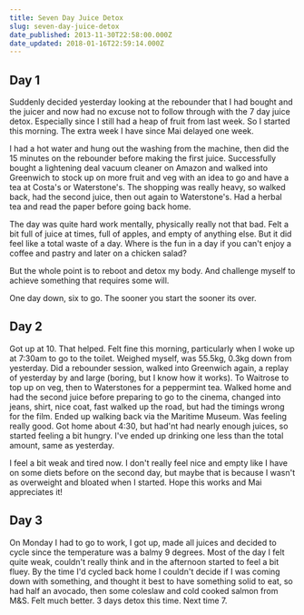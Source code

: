 ```yaml
---
title: Seven Day Juice Detox
slug: seven-day-juice-detox
date_published: 2013-11-30T22:58:00.000Z
date_updated: 2018-01-16T22:59:14.000Z
---
```


## Day 1

Suddenly decided yesterday looking at the rebounder that I had bought and the juicer and now had no excuse not to follow through with the 7 day juice detox. Especially since I still had a heap of fruit from last week. So I started this morning. The extra week I have since Mai delayed one week.

I had a hot water and hung out the washing from the machine, then did the 15 minutes on the rebounder before making the first juice. Successfully bought a lightening deal vacuum cleaner on Amazon and walked into Greenwich to stock up on more fruit and veg with an idea to go and have a tea at Costa's or Waterstone's. The shopping was really heavy, so walked back, had the second juice, then out again to Waterstone's. Had a herbal tea and read the paper before going back home.

The day was quite hard work mentally, physically really not that bad. Felt a bit full of juice at times, full of apples, and empty of anything else. But it did feel like a total waste of a day. Where is the fun in a day if you can't enjoy a coffee and pastry and later on a chicken salad?

But the whole point is to reboot and detox my body. And challenge myself to achieve something that requires some will.

One day down, six to go. The sooner you start the sooner its over.

## Day 2

Got up at 10. That helped. Felt fine this morning, particularly when I woke up at 7:30am to go to the toilet. Weighed myself, was 55.5kg, 0.3kg down from yesterday. Did a rebounder session, walked into Greenwich again, a replay of yesterday by and large (boring, but I know how it works). To Waitrose to top up on veg, then to Waterstones for a peppermint tea. Walked home and had the second juice before preparing to go to the cinema, changed into jeans, shirt, nice coat, fast walked up the road, but had the timings wrong for the film. Ended up walking back via the Maritime Museum. Was feeling really good. Got home about 4:30, but had'nt had nearly enough juices, so started feeling a bit hungry. I've ended up drinking one less than the total amount, same as yesterday.

I feel a bit weak and tired now. I don't really feel nice and empty like I have on some diets before on the second day, but maybe that is because I wasn't as overweight and bloated when I started. Hope this works and Mai appreciates it!

## Day 3

On Monday I had to go to work, I got up, made all juices and decided to cycle since the temperature was a balmy 9 degrees. Most of the day I felt quite weak, couldn't really think and in the afternoon started to feel a bit fluey. By the time I'd cycled back home I couldn't decide if I was coming down with something, and thought it best to have something solid to eat, so had half an avocado, then some coleslaw and cold cooked salmon from M&S. Felt much better. 3 days detox this time. Next time 7.
